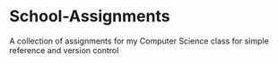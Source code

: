 # School-Assignments
A collection of assignments for my Computer Science class for simple reference and version control
